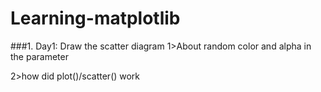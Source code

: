 # Learning-matplotlib
###1. Day1: Draw the scatter diagram
1>About random color and alpha in the parameter
  
2>how did plot()/scatter() work 

